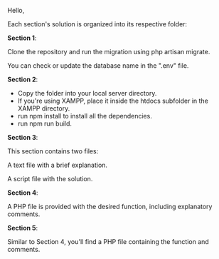 
Hello,

Each section's solution is organized into its respective folder:

<b>Section 1</b>:
<p>Clone the repository and run the migration using php artisan migrate.</p>
<p>You can check or update the database name in the ".env" file.</p>

<b>Section 2</b>:
<ul>
  <li>Copy the folder into your local server directory.</li>
  <li>If you're using XAMPP, place it inside the htdocs subfolder in the XAMPP directory.</li>
  <li>run npm install to install all the dependencies.</li>
  <li>run npm run build.</li>
</ul>

<b>Section 3</b>:
<p>This section contains two files:</p>
<p>A text file with a brief explanation.</p>
<p>A script file with the solution.</p>

<b>Section 4</b>:
<p>A PHP file is provided with the desired function, including explanatory comments.</p>

<b>Section 5</b>:
<p>Similar to Section 4, you'll find a PHP file containing the function and comments.</p>
